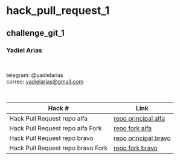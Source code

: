 # hack_pull_request_1

## challenge_git_1

### Yadiel Arias
<br/>

telegram: @yadielarias
<br/>
correo: yadielarias@gmail.com

<br/>


| Hack # | Link |
| ------ | ------ |
| Hack Pull Request repo alfa | [repo principal alfa](https://github.com/DavidCodec/hg_1_alfa) |
| Hack Pull Request repo alfa Fork| [repo fork alfa](https://github.com/ydaco7/hg_1_alfa) |
| Hack Pull Request repo bravo| [repo principal bravo](https://github.com/ydaco7/hg_1_bravo) |
| Hack Pull Request repo bravo Fork| [repo fork bravo](https://github.com/DavidCodec/hg_1_bravo) |
